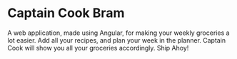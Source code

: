 # Captain Cook Bram

A web application, made using Angular, for making your weekly groceries a lot easier. Add all your recipes, and plan your week in the planner. Captain Cook will show you all your groceries accordingly. Ship Ahoy!

